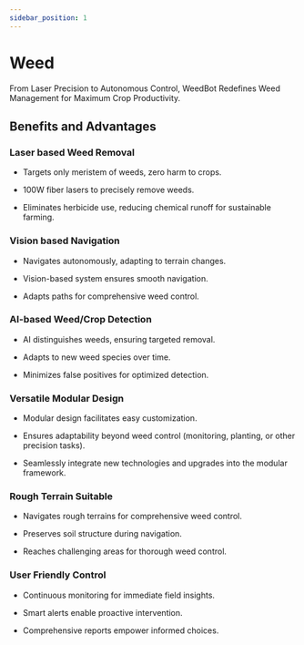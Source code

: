 ```yaml
---
sidebar_position: 1
---
```


# Weed

From Laser Precision to Autonomous Control, WeedBot Redefines Weed Management for Maximum Crop Productivity.

## Benefits and Advantages

### Laser based Weed Removal

- Targets only meristem of weeds, zero harm to crops.

- 100W fiber lasers to precisely remove weeds.

- Eliminates herbicide use, reducing chemical runoff for sustainable farming.

### Vision based Navigation

- Navigates autonomously, adapting to terrain changes.

- Vision-based system ensures smooth navigation.

- Adapts paths for comprehensive weed control.

### AI-based Weed/Crop Detection

- AI distinguishes weeds, ensuring targeted removal.

- Adapts to new weed species over time.

- Minimizes false positives for optimized detection.

### Versatile Modular Design

- Modular design facilitates easy customization.

- Ensures adaptability beyond weed control (monitoring, planting, or other precision tasks).

- Seamlessly integrate new technologies and upgrades into the modular framework.

### Rough Terrain Suitable

- Navigates rough terrains for comprehensive weed control.

- Preserves soil structure during navigation.

- Reaches challenging areas for thorough weed control.

### User Friendly Control

- Continuous monitoring for immediate field insights.

- Smart alerts enable proactive intervention.

- Comprehensive reports empower informed choices.
